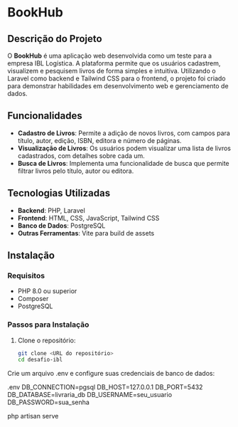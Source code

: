 # BookHub

## Descrição do Projeto

O **BookHub** é uma aplicação web desenvolvida como um teste para a empresa IBL Logística. A plataforma permite que os usuários cadastrem, visualizem e pesquisem livros de forma simples e intuitiva. Utilizando o Laravel como backend e Tailwind CSS para o frontend, o projeto foi criado para demonstrar habilidades em desenvolvimento web e gerenciamento de dados.

## Funcionalidades

- **Cadastro de Livros**: Permite a adição de novos livros, com campos para título, autor, edição, ISBN, editora e número de páginas.
- **Visualização de Livros**: Os usuários podem visualizar uma lista de livros cadastrados, com detalhes sobre cada um.
- **Busca de Livros**: Implementa uma funcionalidade de busca que permite filtrar livros pelo título, autor ou editora.

## Tecnologias Utilizadas

- **Backend**: PHP, Laravel
- **Frontend**: HTML, CSS, JavaScript, Tailwind CSS
- **Banco de Dados**: PostgreSQL
- **Outras Ferramentas**: Vite para build de assets

## Instalação

### Requisitos

- PHP 8.0 ou superior
- Composer
- PostgreSQL

### Passos para Instalação

1. Clone o repositório:
   ```bash
   git clone <URL do repositório>
   cd desafio-ibl

Crie um arquivo .env e configure suas credenciais de banco de dados:

.env
DB_CONNECTION=pgsql
DB_HOST=127.0.0.1
DB_PORT=5432
DB_DATABASE=livraria_db
DB_USERNAME=seu_usuario
DB_PASSWORD=sua_senha

php artisan serve
